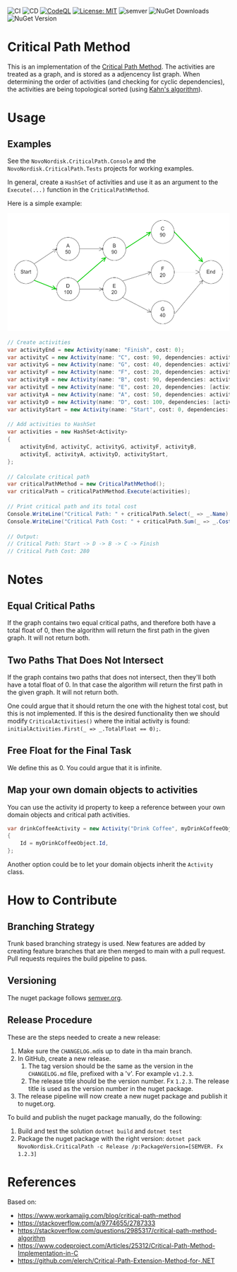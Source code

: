 ![CI](https://img.shields.io/github/actions/workflow/status/NovoNordisk-OpenSource/critical-path/build.yml?logo=github&branch=main&label=CI)
![CD](https://img.shields.io/github/actions/workflow/status/NovoNordisk-OpenSource/critical-path/release.yml?logo=github&label=CD)
[![CodeQL](https://github.com/NovoNordisk-OpenSource/critical-path/actions/workflows/github-code-scanning/codeql/badge.svg?branch=main)](https://github.com/NovoNordisk-OpenSource/critical-path/actions/workflows/github-code-scanning/codeql)
[![License: MIT](https://img.shields.io/badge/License-MIT-yellow.svg)](https://opensource.org/licenses/MIT)
![semver](https://img.shields.io/badge/semver-2.0.0-blue?logo=semver)
![NuGet Downloads](https://img.shields.io/nuget/dt/NovoNordisk.CriticalPath?logo=nuget)
![NuGet Version](https://img.shields.io/nuget/v/NovoNordisk.CriticalPath?logo=nuget)

# Critical Path Method
This is an implementation of the [Critical Path Method](https://hbr.org/1963/09/the-abcs-of-the-critical-path-method). The activities are treated as a graph, and is stored as a adjencency list graph. When determining the order of activities (and checking for cyclic dependencies), the activities are being topological sorted (using [Kahn's algorithm](https://en.wikipedia.org/wiki/Topological_sorting#Kahn's_algorithm)).

# Usage
## Examples
See the `NovoNordisk.CriticalPath.Console` and the `NovoNordisk.CriticalPath.Tests` projects for working examples.

In general, create a `HashSet` of activities and use it as an argument to the `Execute(...)` function in the `CriticalPathMethod`.

Here is a simple example:

![Diagram](assets/diagram.png "Example Diagram")

```C#
// Create activities
var activityEnd = new Activity(name: "Finish", cost: 0);
var activityC = new Activity(name: "C", cost: 90, dependencies: activityEnd);
var activityG = new Activity(name: "G", cost: 40, dependencies: activityEnd);
var activityF = new Activity(name: "F", cost: 20, dependencies: activityEnd);
var activityB = new Activity(name: "B", cost: 90, dependencies: activityC);
var activityE = new Activity(name: "E", cost: 20, dependencies: [activityG, activityF]);
var activityA = new Activity(name: "A", cost: 50, dependencies: activityB);
var activityD = new Activity(name: "D", cost: 100, dependencies: [activityB, activityE]);
var activityStart = new Activity(name: "Start", cost: 0, dependencies: [activityA, activityD]);

// Add activities to HashSet
var activities = new HashSet<Activity>
{
    activityEnd, activityC, activityG, activityF, activityB,
    activityE, activityA, activityD, activityStart,
};

// Calculate critical path
var criticalPathMethod = new CriticalPathMethod();
var criticalPath = criticalPathMethod.Execute(activities);

// Print critical path and its total cost
Console.WriteLine("Critical Path: " + criticalPath.Select(_ => _.Name).Aggregate((a, b) => $"{a} -> {b}"));
Console.WriteLine("Critical Path Cost: " + criticalPath.Sum(_ => _.Cost));

// Output:
// Critical Path: Start -> D -> B -> C -> Finish                                       
// Critical Path Cost: 280    
```

# Notes
## Equal Critical Paths
If the graph contains two equal critical paths, and therefore both have a total float of 0, then the 
algorithm will return the first path in the given graph. It will not return both.

## Two Paths That Does Not Intersect
If the graph contains two paths that does not intersect, then they'll both have a total float of 0.
In that case the algorithm will return the first path in the given graph. It will not return both.

One could argue that it should return the one with the highest total cost, but this is not implemented. 
If this is the desired functionality then we should modify `CriticalActivities()` where the initial 
activity is found: `initialActivities.First(_ => _.TotalFloat == 0);`. 

## Free Float for the Final Task
We define this as 0. You could argue that it is infinite.

## Map your own domain objects to activities
You can use the activity id property to keep a reference between your own domain objects and critical path activities.

```csharp
var drinkCoffeeActivity = new Activity("Drink Coffee", myDrinkCoffeeObject.durationMs, cleanMugActivity);
{
    Id = myDrinkCoffeeObject.Id,
};
```

Another option could be to let your domain objects inherit the `Activity` class. 

# How to Contribute
## Branching Strategy
Trunk based branching strategy is used. New features are added by creating feature branches that are then merged to main with a pull request. 
Pull requests requires the build pipeline to pass. 

## Versioning
The nuget package follows [semver.org](https://www.semver.org).

## Release Procedure
These are the steps needed to create a new release:
1. Make sure the `CHANGELOG.md`is up to date in tha main branch.
2. In GitHub, create a new release. 
   1. The tag version should be the same as the version in the `CHANGELOG.md` file, prefixed with a 'v'. For example `v1.2.3`.
   2. The release title should be the version number. Fx `1.2.3`. The release title is used as the version number in the nuget package.
3. The release pipeline will now create a new nuget package and publish it to nuget.org.

To build and publish the nuget package manually, do the following:
1. Build and test the solution `dotnet build` and `dotnet test`
2. Package the nuget package with the right version: `dotnet pack NovoNordisk.CriticalPath -c Release /p:PackageVersion=[SEMVER. Fx 1.2.3]`

# References
Based on:
* https://www.workamajig.com/blog/critical-path-method
* https://stackoverflow.com/a/9774655/2787333
* https://stackoverflow.com/questions/2985317/critical-path-method-algorithm
* https://www.codeproject.com/Articles/25312/Critical-Path-Method-Implementation-in-C
* https://github.com/elerch/Critical-Path-Extension-Method-for-.NET
